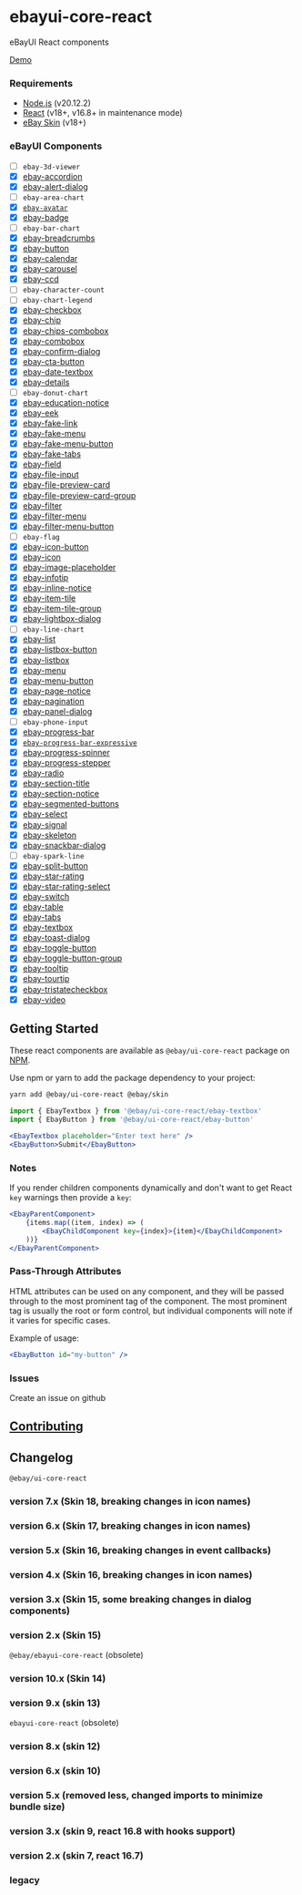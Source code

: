 # ebayui-core-react

eBayUI React components

[Demo](https://opensource.ebay.com/ebayui-core-react/main)

### Requirements

- [Node.js](https://nodejs.org/en/) (v20.12.2)
- [React](https://reactjs.org/) (v18+, v16.8+ in maintenance mode)
- [eBay Skin](https://ebay.github.io/skin/) (v18+)

### eBayUI Components

- [ ] `ebay-3d-viewer`
- [x] [ebay-accordion](src/ebay-accordion)
- [x] [ebay-alert-dialog](src/ebay-alert-dialog)
- [ ] `ebay-area-chart`
- [x] [`ebay-avatar`](src/ebay-avatar)
- [x] [ebay-badge](src/ebay-badge)
- [ ] `ebay-bar-chart`
- [x] [ebay-breadcrumbs](src/ebay-breadcrumbs)
- [x] [ebay-button](src/ebay-button)
- [x] [ebay-calendar](src/ebay-calendar)
- [x] [ebay-carousel](src/ebay-carousel)
- [x] [ebay-ccd](src/ebay-ccd)
- [ ] `ebay-character-count`
- [ ] `ebay-chart-legend`
- [x] [ebay-checkbox](src/ebay-checkbox)
- [x] [ebay-chip](src/ebay-chip)
- [x] [ebay-chips-combobox](src/ebay-chips-combobox)
- [x] [ebay-combobox](src/ebay-combobox)
- [x] [ebay-confirm-dialog](src/ebay-confirm-dialog)
- [x] [ebay-cta-button](src/ebay-cta-button)
- [x] [ebay-date-textbox](src/ebay-date-textbox)
- [x] [ebay-details](src/ebay-details)
- [ ] `ebay-donut-chart`
- [x] [ebay-education-notice](src/ebay-education-notice)
- [x] [ebay-eek](src/ebay-eek)
- [x] [ebay-fake-link](src/ebay-fake-link)
- [x] [ebay-fake-menu](src/ebay-fake-menu)
- [x] [ebay-fake-menu-button](src/ebay-fake-menu-button)
- [x] [ebay-fake-tabs](src/ebay-fake-tabs)
- [x] [ebay-field](src/ebay-field)
- [x] [ebay-file-input](src/ebay-file-input)
- [x] [ebay-file-preview-card](src/ebay-file-preview-card)
- [x] [ebay-file-preview-card-group](src/ebay-file-preview-card-group)
- [x] [ebay-filter](src/ebay-filter)
- [x] [ebay-filter-menu](src/ebay-filter-menu)
- [x] [ebay-filter-menu-button](src/ebay-filter-menu-button)
- [ ] `ebay-flag`
- [x] [ebay-icon-button](src/ebay-icon-button)
- [x] [ebay-icon](src/ebay-icon)
- [x] [ebay-image-placeholder](src/ebay-image-placeholder)
- [x] [ebay-infotip](src/ebay-infotip)
- [x] [ebay-inline-notice](src/ebay-inline-notice)
- [x] [ebay-item-tile](src/ebay-item-tile)
- [x] [ebay-item-tile-group](src/ebay-item-tile-group)
- [x] [ebay-lightbox-dialog](src/ebay-lightbox-dialog)
- [ ] `ebay-line-chart`
- [x] [ebay-list](src/ebay-list)
- [x] [ebay-listbox-button](src/ebay-listbox-button)
- [x] [ebay-listbox](src/ebay-listbox)
- [x] [ebay-menu](src/ebay-menu)
- [x] [ebay-menu-button](src/ebay-menu-button)
- [x] [ebay-page-notice](src/ebay-page-notice)
- [x] [ebay-pagination](src/ebay-pagination)
- [x] [ebay-panel-dialog](src/ebay-panel-dialog)
- [ ] `ebay-phone-input`
- [x] [ebay-progress-bar](src/ebay-progress-bar)
- [x] [`ebay-progress-bar-expressive`](src/ebay-progress-bar-expressive)
- [x] [ebay-progress-spinner](src/ebay-progress-spinner)
- [x] [ebay-progress-stepper](src/ebay-progress-stepper)
- [x] [ebay-radio](src/ebay-radio)
- [x] [ebay-section-title](src/ebay-section-title)
- [x] [ebay-section-notice](src/ebay-section-notice)
- [x] [ebay-segmented-buttons](src/ebay-segmented-buttons)
- [x] [ebay-select](src/ebay-select)
- [x] [ebay-signal](src/ebay-signal)
- [x] [ebay-skeleton](src/ebay-skeleton)
- [x] [ebay-snackbar-dialog](src/ebay-snackbar-dialog)
- [ ] `ebay-spark-line`
- [x] [ebay-split-button](src/ebay-split-button)
- [x] [ebay-star-rating](src/ebay-star-rating)
- [x] [ebay-star-rating-select](src/ebay-star-rating-select)
- [x] [ebay-switch](src/ebay-switch)
- [x] [ebay-table](src/ebay-table)
- [x] [ebay-tabs](src/ebay-tabs)
- [x] [ebay-textbox](src/ebay-textbox)
- [x] [ebay-toast-dialog](src/ebay-toast-dialog)
- [x] [ebay-toggle-button](src/ebay-toast-dialog)
- [x] [ebay-toggle-button-group](src/ebay-toast-dialog)
- [x] [ebay-tooltip](src/ebay-tooltip)
- [x] [ebay-tourtip](src/ebay-tourtip)
- [x] [ebay-tristatecheckbox](src/ebay-tri-state-checkbox)
- [x] [ebay-video](src/ebay-video)

## Getting Started

These react components are available as `@ebay/ui-core-react` package on [NPM](https://npmjs.org/@ebay/ui-core-react).

Use npm or yarn to add the package dependency to your project:

```sh
yarn add @ebay/ui-core-react @ebay/skin
```

```jsx harmony
import { EbayTextbox } from '@ebay/ui-core-react/ebay-textbox'
import { EbayButton } from '@ebay/ui-core-react/ebay-button'

<EbayTextbox placeholder="Enter text here" />
<EbayButton>Submit</EbayButton>
```

### Notes

If you render children components dynamically and don't want to get React `key` warnings then provide a `key`:

```jsx harmony
<EbayParentComponent>
    {items.map((item, index) => (
        <EbayChildComponent key={index}>{item}</EbayChildComponent>
    ))}
</EbayParentComponent>
```

### Pass-Through Attributes

HTML attributes can be used on any component, and they will be passed through to the most prominent tag of the component. The most prominent tag is usually the root or form control, but individual components will note if it varies for specific cases.

Example of usage:

```jsx
<EbayButton id="my-button" />
```

### Issues

Create an issue on github

## [Contributing](CONTRIBUTING.md)

## Changelog

`@ebay/ui-core-react`

### version 7.x (Skin 18, breaking changes in icon names)

### version 6.x (Skin 17, breaking changes in icon names)

### version 5.x (Skin 16, breaking changes in event callbacks)

### version 4.x (Skin 16, breaking changes in icon names)

### version 3.x (Skin 15, some breaking changes in dialog components)

### version 2.x (Skin 15)

`@ebay/ebayui-core-react` (obsolete)

### version 10.x (Skin 14)

### version 9.x (skin 13)

`ebayui-core-react` (obsolete)

### version 8.x (skin 12)

### version 6.x (skin 10)

### version 5.x (removed less, changed imports to minimize bundle size)

### version 3.x (skin 9, react 16.8 with hooks support)

### version 2.x (skin 7, react 16.7)

### legacy

